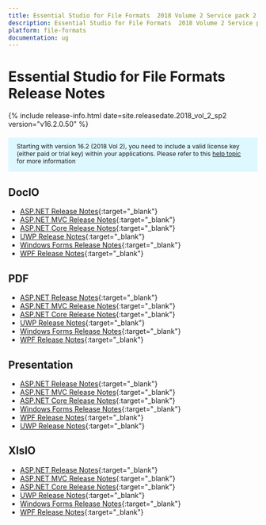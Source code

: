 ```yaml
---
title: Essential Studio for File Formats  2018 Volume 2 Service pack 2 Release Notes
description: Essential Studio for File Formats  2018 Volume 2 Service pack 2 Release Notes
platform: file-formats
documentation: ug
---
```


# Essential Studio for File Formats Release Notes

{% include release-info.html date=site.releasedate.2018_vol_2_sp2  version="v16.2.0.50" %} 

<style>
#license {
    font-size: .88em!important;
margin-top: 1.5em;     margin-bottom: 1.5em;
    background-color: #def8ff;
    padding: 10px 17px 14px;
}
</style>

<div id="license">
Starting with version 16.2 (2018 Vol 2), you need to include a valid license key (either paid or trial key) within your applications. 
Please refer to this <a href="/common/essential-studio/licensing/license-key">help topic</a> for more information 
</div>



## DocIO

* [ASP.NET Release Notes](/aspnet/release-notes/v16.2.0.50#docio){:target="_blank"}
* [ASP.NET MVC Release Notes](/aspnetmvc/release-notes/v16.2.0.50#docio){:target="_blank"}
* [ASP.NET Core Release Notes](/aspnet-core/release-notes/v16.2.0.50#docio){:target="_blank"}
* [UWP Release Notes](/uwp/release-notes/v16.2.0.50#docio){:target="_blank"}
* [Windows Forms Release Notes](/windowsforms/release-notes/v16.2.0.50#docio){:target="_blank"}
* [WPF Release Notes](/wpf/release-notes/v16.2.0.50#docio){:target="_blank"}


## PDF

* [ASP.NET Release Notes](/aspnet/release-notes/v16.2.0.50#pdf){:target="_blank"}
* [ASP.NET MVC Release Notes](/aspnetmvc/release-notes/v16.2.0.50#pdf){:target="_blank"}
* [ASP.NET Core Release Notes](/aspnet-core/release-notes/v16.2.0.50#pdf){:target="_blank"}
* [UWP Release Notes](/uwp/release-notes/v16.2.0.50#pdf){:target="_blank"}
* [Windows Forms Release Notes](/windowsforms/release-notes/v16.2.0.50#pdf){:target="_blank"}
* [WPF Release Notes](/wpf/release-notes/v16.2.0.50#pdf){:target="_blank"}


## Presentation

* [ASP.NET Release Notes](/aspnet/release-notes/v16.2.0.50#presentation){:target="_blank"}
* [ASP.NET MVC Release Notes](/aspnetmvc/release-notes/v16.2.0.50#presentation){:target="_blank"}
* [ASP.NET Core Release Notes](/aspnet-core/release-notes/v16.2.0.50#presentation){:target="_blank"}
* [Windows Forms Release Notes](/windowsforms/release-notes/v16.2.0.50#presentation){:target="_blank"}
* [WPF Release Notes](/wpf/release-notes/v16.2.0.50#presentation){:target="_blank"}
* [UWP Release Notes](/uwp/release-notes/v16.2.0.50#presentation){:target="_blank"}


## XlsIO

* [ASP.NET Release Notes](/aspnet/release-notes/v16.2.0.50#xlsio){:target="_blank"}
* [ASP.NET MVC Release Notes](/aspnetmvc/release-notes/v16.2.0.50#xlsio){:target="_blank"}
* [ASP.NET Core Release Notes](/aspnet-core/release-notes/v16.2.0.50#xlsio){:target="_blank"}
* [UWP Release Notes](/uwp/release-notes/v16.2.0.50#xlsio){:target="_blank"}
* [Windows Forms Release Notes](/windowsforms/release-notes/v16.2.0.50#xlsio){:target="_blank"}
* [WPF Release Notes](/wpf/release-notes/v16.2.0.50#xlsio){:target="_blank"}
